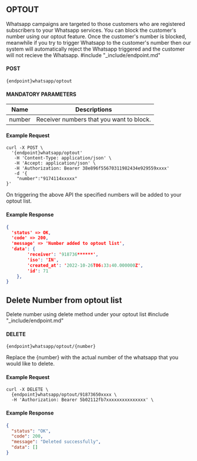 ## OPTOUT

Whatsapp campaigns are targeted to those customers who are registered subscribers to your Whatsapp
services. You can block the customer's number using our optout feature. Once the customer's number is blocked, meanwhile if you try to trigger Whatsapp to the customer's number then our system will automatically reject the Whatsapp triggered and the customer will not recieve the Whatsapp.
#include "_include/endpoint.md"

#### POST

```
{endpoint}whatsapp/optout
```

#### MANDATORY PARAMETERS

| Name   | Descriptions                             |
| ------ | ---------------------------------------- |
| number | Receiver numbers that you want to block. |

#### Example Request

```
curl -X POST \
  '{endpoint}whatsapp/optout'
   -H 'Content-Type: application/json' \
   -H 'Accept: application/json' \
   -H 'Authorization: Bearer 38e896f55670311982434e929559xxxx'
   -d '{
    "number":"9174114xxxxx"
}'
```

On triggering the above API the specified numbers will be added to your optout list.

#### Example Response

```json
{
  'status' => OK,
  'code' => 200,
  'message' => 'Number added to optout list',
  'data': {
        'receiver': '918736******',
        'iso': 'IN',
        'created_at': '2022-10-26T06:33:40.000000Z',
        'id': 71
    },
}
```
## Delete Number from optout list

Delete number using delete method under your optout list
#include "_include/endpoint.md"

#### DELETE

```
{endpoint}whatsapp/optout/{number}
```

Replace the {number} with the actual number of the whatsapp that you would like to delete.

#### Example Request

```
curl -X DELETE \
  {endpoint}whatsapp/optout/91873650xxxx \
  -H 'Authorization: Bearer 5b02112fb7xxxxxxxxxxxxxxx' \
```

#### Example Response

```json
{
  "status": "OK",
  "code": 200,
  "message": "Deleted successfully",
  "data": []
}
```
